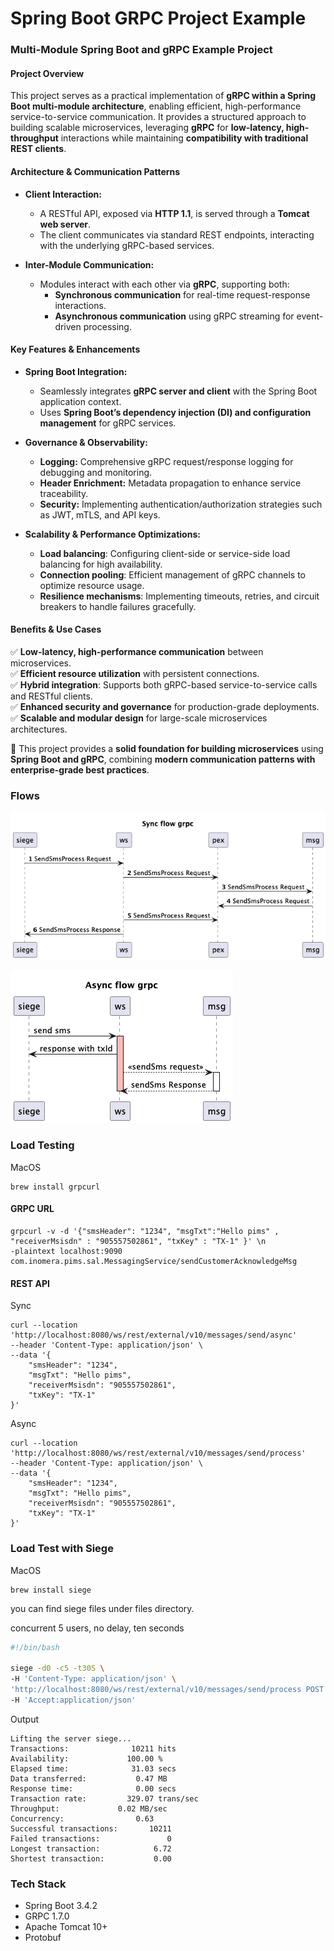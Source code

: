 # Spring Boot GRPC Project Example

### **Multi-Module Spring Boot and gRPC Example Project**

#### **Project Overview**
This project serves as a practical implementation of **gRPC within a Spring Boot multi-module architecture**, enabling efficient, high-performance service-to-service communication. It provides a structured approach to building scalable microservices, leveraging **gRPC** for **low-latency, high-throughput** interactions while maintaining **compatibility with traditional REST clients**.

#### **Architecture & Communication Patterns**
- **Client Interaction:**
  - A RESTful API, exposed via **HTTP 1.1**, is served through a **Tomcat web server**.
  - The client communicates via standard REST endpoints, interacting with the underlying gRPC-based services.

- **Inter-Module Communication:**
  - Modules interact with each other via **gRPC**, supporting both:
    - **Synchronous communication** for real-time request-response interactions.
    - **Asynchronous communication** using gRPC streaming for event-driven processing.

#### **Key Features & Enhancements**
- **Spring Boot Integration:**
  - Seamlessly integrates **gRPC server and client** with the Spring Boot application context.
  - Uses **Spring Boot’s dependency injection (DI) and configuration management** for gRPC services.

- **Governance & Observability:**
  - **Logging:** Comprehensive gRPC request/response logging for debugging and monitoring.
  - **Header Enrichment:** Metadata propagation to enhance service traceability.
  - **Security:** Implementing authentication/authorization strategies such as JWT, mTLS, and API keys.

- **Scalability & Performance Optimizations:**
  - **Load balancing**: Configuring client-side or service-side load balancing for high availability.
  - **Connection pooling**: Efficient management of gRPC channels to optimize resource usage.
  - **Resilience mechanisms**: Implementing timeouts, retries, and circuit breakers to handle failures gracefully.

#### **Benefits & Use Cases**
✅ **Low-latency, high-performance communication** between microservices.  
✅ **Efficient resource utilization** with persistent connections.  
✅ **Hybrid integration**: Supports both gRPC-based service-to-service calls and RESTful clients.  
✅ **Enhanced security and governance** for production-grade deployments.  
✅ **Scalable and modular design** for large-scale microservices architectures.

🚀 This project provides a **solid foundation for building microservices** using **Spring Boot and gRPC**, combining **modern communication patterns with enterprise-grade best practices**.

### Flows

![Sync flow](files/flows/sync.png)

![Async flow](files/flows/async.png)


### Load Testing

MacOS

```shell
brew install grpcurl
```

#### GRPC URL
```curl
grpcurl -v -d '{"smsHeader": "1234", "msgTxt":"Hello pims" , "receiverMsisdn" : "905557502861", "txKey" : "TX-1" }' \n
-plaintext localhost:9090 com.inomera.pims.sal.MessagingService/sendCustomerAcknowledgeMsg
```

#### REST API

Sync

```curl
curl --location 'http://localhost:8080/ws/rest/external/v10/messages/send/async' 
--header 'Content-Type: application/json' \
--data '{
    "smsHeader": "1234",
    "msgTxt": "Hello pims",
    "receiverMsisdn": "905557502861",
    "txKey": "TX-1"
}'
```

Async

```curl
curl --location 'http://localhost:8080/ws/rest/external/v10/messages/send/process' 
--header 'Content-Type: application/json' \
--data '{
    "smsHeader": "1234",
    "msgTxt": "Hello pims",
    "receiverMsisdn": "905557502861",
    "txKey": "TX-1"
}'
```

### Load Test with Siege 

MacOS

```shell
brew install siege
```

you can find siege files under files directory.

concurrent 5 users, no delay, ten seconds

```bash
#!/bin/bash

siege -d0 -c5 -t30S \
-H 'Content-Type: application/json' \
'http://localhost:8080/ws/rest/external/v10/messages/send/process POST { "header": "7070","msisdn": "905077505015","text": "Hoş geldin process GRPC"}' \
-H 'Accept:application/json' 
```

Output

```shell
Lifting the server siege...
Transactions:		       10211 hits
Availability:		      100.00 %
Elapsed time:		       31.03 secs
Data transferred:	        0.47 MB
Response time:		        0.00 secs
Transaction rate:	      329.07 trans/sec
Throughput:		        0.02 MB/sec
Concurrency:		        0.63
Successful transactions:       10211
Failed transactions:	           0
Longest transaction:	        6.72
Shortest transaction:	        0.00
```

### Tech Stack

* Spring Boot 3.4.2
* GRPC 1.7.0
* Apache Tomcat 10+
* Protobuf

